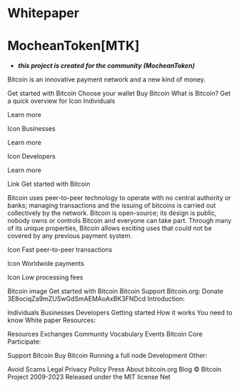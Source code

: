# Whitepaper

# MocheanToken[MTK]
- ***this project is created for the community (MocheanToken)***


Bitcoin is an innovative payment network and a new kind of money.

Get started with Bitcoin Choose your wallet Buy Bitcoin
What is Bitcoin?
Get a quick overview for
Icon
Individuals

Learn more

 Icon
Businesses

Learn more

 Icon
Developers

Learn more

Link
Get started with Bitcoin

Bitcoin uses peer-to-peer technology to operate with no central authority or banks; managing transactions and the issuing of bitcoins is carried out collectively by the network. Bitcoin is open-source; its design is public, nobody owns or controls Bitcoin and everyone can take part. Through many of its unique properties, Bitcoin allows exciting uses that could not be covered by any previous payment system.

Icon
Fast peer-to-peer transactions

Icon
Worldwide payments

Icon
Low processing fees

Bitcoin image
Get started with Bitcoin
Bitcoin
Support Bitcoin.org: Donate
3E8ociqZa9mZUSwGdSmAEMAoAxBK3FNDcd
Introduction:

Individuals
Businesses
Developers
Getting started
How it works
You need to know
White paper
Resources:

Resources
Exchanges
Community
Vocabulary
Events
Bitcoin Core
Participate:

Support Bitcoin
Buy Bitcoin
Running a full node
Development
Other:

Avoid Scams
Legal
Privacy Policy
Press
About bitcoin.org
Blog
© Bitcoin Project 2009-2023 Released under the MIT license
Net
